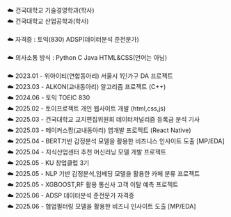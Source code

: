 ☁️ 건국대학교 기술경영학과(학사)<br>
☁️ 건국대학교 산업공학과(학사)<br><br>
☁️ 자격증 : 토익(830) ADSP(데이터분석 준전문가)<br><br>
☁️ 의사소통 방식 : Python  C  Java  HTML&CSS(언어는 아님)
<br><br>
☁️  2023.01 - 위아이티(연합동아리) 서울시 1인가구 DA 프로젝트<br>
☁️  2023.03 - ALKON(교내동아리) 알고리즘 프로젝트 (C++)<br>
☁️  2024.06 - 토익 TOEIC 830<br>
☁️  2025.02 - 토이프로젝트 개인 웹사이트 개발 (html,css,js)<br>
☁️  2025.03 - 건국대학교 교지편집위원회 데이터저널리즘 등록금 분석 기사<br>
☁️  2025.03 - 메이커스팜(교내동아리) 앱개발 프로젝트 (React Native)<br>
☁️  2025.04 - BERT기반 감정분석 모델을 활용한 비즈니스 인사이트 도출 [MP/EDA]<br>
☁️  2025.04 - 지식산업센터 추천 머신러닝 모델 개발 프로젝트<br>
☁️  2025.05 - KU 창업클럽 3기<br>
☁️  2025.05 - NLP 기반 감정분석,임베딩 모델을 활용한 카페 분류 프로젝트<br>
☁️  2025.05 - XGBOOST,RF 활용 통신사 고객 이탈 예측 프로젝트<br>
☁️  2025.06 - ADSP 데이터분석 준전문가 자격증<br>
☁️  2025.06 - 협업필터링 모델을 활용한 비즈니 인사이트 도출 [MP/EDA]<br>


